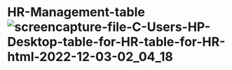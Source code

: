 # HR-Management-table![screencapture-file-C-Users-HP-Desktop-table-for-HR-table-for-HR-html-2022-12-03-02_04_18](https://user-images.githubusercontent.com/119563307/205435464-dddbda67-36c5-4c50-ae26-003a56232aae.png)
